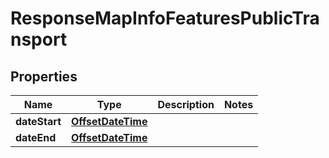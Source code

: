 
# ResponseMapInfoFeaturesPublicTransport

## Properties
Name | Type | Description | Notes
------------ | ------------- | ------------- | -------------
**dateStart** | [**OffsetDateTime**](OffsetDateTime.md) |  | 
**dateEnd** | [**OffsetDateTime**](OffsetDateTime.md) |  | 



